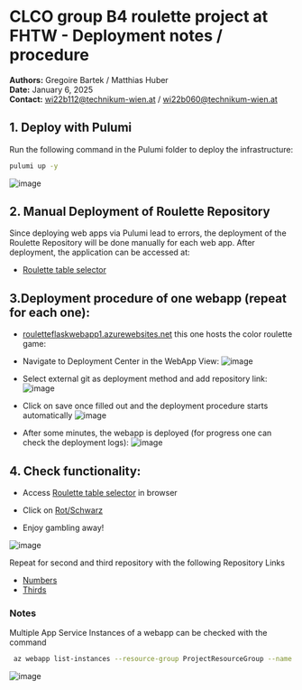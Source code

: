 

# CLCO group B4 roulette project at FHTW - Deployment notes / procedure

**Authors:** Gregoire Bartek / Matthias Huber  
**Date:** January 6, 2025  
**Contact:** wi22b112@technikum-wien.at / wi22b060@technikum-wien.at

## 1. Deploy with Pulumi
Run the following command in the Pulumi folder to deploy the infrastructure:

```bash
pulumi up -y
```
![image](https://github.com/user-attachments/assets/9841360e-1e6b-49c6-9de3-d986fd7a2b58)


## 2. Manual Deployment of Roulette Repository
Since deploying web apps via Pulumi lead to errors, the deployment of the Roulette Repository will be done manually for each web app. After deployment, the application can be accessed at:

- [Roulette table selector](http://roulettetableselector.uksouth.cloudapp.azure.com/)

## 3.Deployment procedure of one webapp (repeat for each one):

- [rouletteflaskwebapp1.azurewebsites.net](https://rouletteflaskwebapp1.azurewebsites.net) this one hosts the color roulette game:
- Navigate to Deployment Center in the WebApp View:
  ![image](https://github.com/user-attachments/assets/2c38f818-d330-4340-b492-07c40ccb1e06)

- Select external git as deployment method and add repository link:
  ![image](https://github.com/user-attachments/assets/b6d55741-c266-48bd-8571-7ac71b1c61c2)

- Click on save once filled out and the deployment procedure starts automatically
  ![image](https://github.com/user-attachments/assets/70e212ab-f2f9-490c-a95f-2a38950a2483)

- After some minutes, the webapp is deployed (for progress one can check the deployment logs):
  ![image](https://github.com/user-attachments/assets/7020b578-2fcc-4c9a-b931-541d03c1ed38)

## 4. Check functionality:

- Access [Roulette table selector](http://roulettetableselector.uksouth.cloudapp.azure.com/) in browser
  
- Click on [Rot/Schwarz](https://rouletteflaskwebapp1.azurewebsites.net/)

- Enjoy gambling away!

![image](https://github.com/user-attachments/assets/1a0bd45d-3438-4ce8-92e4-5be3a60928a0)
  

Repeat for second and third repository with the following Repository Links
- [Numbers](https://github.com/huhubi/roulettenumbers)
- [Thirds](https://github.com/huhubi/roulettethirdsbet)


### Notes

Multiple App Service Instances of a webapp can be checked with the command
```bash
 az webapp list-instances --resource-group ProjectResourceGroup --name rouletteflaskwebapp1
```

![image](https://github.com/user-attachments/assets/0bbed306-f9d8-44e3-bf79-3b2b4827ddb4)

